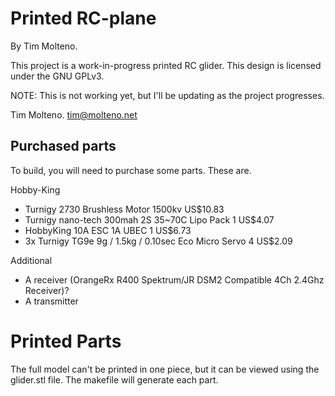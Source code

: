 # Printed RC-plane

By Tim Molteno.

This project is a work-in-progress printed RC glider. This design is licensed under the GNU GPLv3.

NOTE: This is not working yet, but I'll be updating as the project progresses.

Tim Molteno. tim@molteno.net

## Purchased parts

To build, you will need to purchase some parts. These are.

Hobby-King

* Turnigy 2730 Brushless Motor 1500kv  US$10.83
* Turnigy nano-tech 300mah 2S 35~70C Lipo Pack 	1 	  US$4.07	
* HobbyKing 10A ESC 1A UBEC 	1 	  US$6.73
* 3x Turnigy TG9e 9g / 1.5kg / 0.10sec Eco Micro Servo 	4 	  US$2.09

Additional

* A receiver (OrangeRx R400 Spektrum/JR DSM2 Compatible 4Ch 2.4Ghz Receiver)?
* A transmitter

# Printed Parts

The full model can't be printed in one piece, but it can be viewed using the glider.stl file.
The makefile will generate each part.


